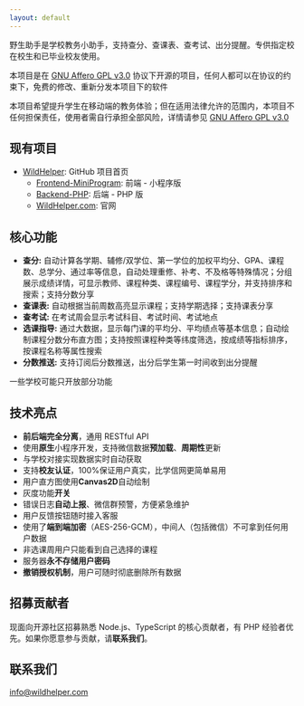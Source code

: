 ```yaml
---
layout: default
---
```


野生助手是学校教务小助手，支持查分、查课表、查考试、出分提醒。专供指定校在校生和已毕业校友使用。

本项目是在 [GNU Affero GPL v3.0](LICENSE) 协议下开源的项目，任何人都可以在协议的约束下，免费的修改、重新分发本项目下的软件

本项目希望提升学生在移动端的教务体验；但在适用法律允许的范围内，本项目不任何担保责任，使用者需自行承担全部风险，详情请参见 [GNU Affero GPL v3.0](LICENSE)

## 现有项目

+ [WildHelper](https://github.com/WildHelper): GitHub 项目首页
  + [Frontend-MiniProgram](https://github.com/WildHelper/Frontend-MiniProgram): 前端 - 小程序版
  + [Backend-PHP](https://github.com/WildHelper/Backend-PHP): 后端 - PHP 版
  + [WildHelper.com](https://github.com/WildHelper/WildHelper.com): 官网

## 核心功能

+ **查分:** 自动计算各学期、辅修/双学位、第一学位的加权平均分、GPA、课程数、总学分、通过率等信息，自动处理重修、补考、不及格等特殊情况；分组展示成绩详情，可显示教师、课程种类、课程编号、课程学分，并支持排序和搜索；支持分数分享
+ **查课表:** 自动根据当前周数高亮显示课程；支持学期选择；支持课表分享
+ **查考试:** 在考试周会显示考试科目、考试时间、考试地点
+ **选课指导:** 通过大数据，显示每门课的平均分、平均绩点等基本信息；自动绘制课程分数分布直方图；支持按照课程种类等纬度筛选，按成绩等指标排序，按课程名称等属性搜索
+ **分数推送:** 支持订阅后分数推送，出分后学生第一时间收到出分提醒

一些学校可能只开放部分功能

## 技术亮点

+ **前后端完全分离**，通用 RESTful API
+ 使用**原生**小程序开发，支持微信数据**预加载**、**周期性**更新
+ 与学校对接实现数据实时自动获取
+ 支持**校友认证**，100%保证用户真实，比学信网更简单易用
+ 用户直方图使用**Canvas2D**自动绘制
+ 灰度功能**开关**
+ 错误日志**自动上报**、微信群预警，方便紧急维护
+ 用户反馈按钮随时接入客服
+ 使用了**端到端加密**（AES-256-GCM），中间人（包括微信）不可拿到任何用户数据
+ 非选课周用户只能看到自己选择的课程
+ 服务器**永不存储用户密码**
+ **撤销授权机制**，用户可随时彻底删除所有数据

## 招募贡献者

现面向开源社区招募熟悉 Node.js、TypeScript 的核心贡献者，有 PHP 经验者优先。如果你愿意参与贡献，请**联系我们**。

## 联系我们

<info@wildhelper.com>
